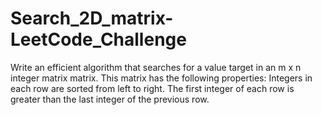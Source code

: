 # Search_2D_matrix-LeetCode_Challenge
 Write an efficient algorithm that searches for a value target in an m x n integer matrix matrix. This matrix has the following properties:  Integers in each row are sorted from left to right. The first integer of each row is greater than the last integer of the previous row.
